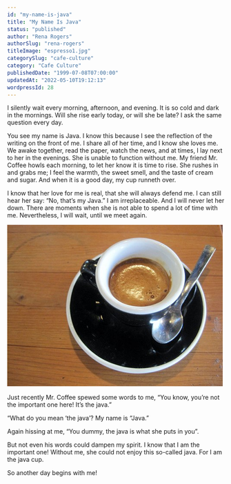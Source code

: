 ```yaml
---
id: "my-name-is-java"
title: "My Name Is Java"
status: "published"
author: "Rena Rogers"
authorSlug: "rena-rogers"
titleImage: "espresso1.jpg"
categorySlug: "cafe-culture"
category: "Cafe Culture"
publishedDate: "1999-07-08T07:00:00"
updatedAt: "2022-05-10T19:12:13"
wordpressId: 28
---
```


I silently wait every morning, afternoon, and evening. It is so cold and dark in the mornings. Will she rise early today, or will she be late? I ask the same question every day.

You see my name is Java. I know this because I see the reflection of the writing on the front of me. I share all of her time, and I know she loves me. We awake together, read the paper, watch the news, and at times, I lay next to her in the evenings. She is unable to function without me. My friend Mr. Coffee howls each morning, to let her know it is time to rise. She rushes in and grabs me; I feel the warmth, the sweet smell, and the taste of cream and sugar. And when it is a good day, my cup runneth over.

I know that her love for me is real, that she will always defend me. I can still hear her say: “No, that’s my Java.” I am irreplaceable. And I will never let her down. There are moments when she is not able to spend a lot of time with me. Nevertheless, I will wait, until we meet again.

![espresso](espresso1.jpg)

Just recently Mr. Coffee spewed some words to me, “You know, you’re not the important one here! It’s the java.”

“What do you mean ‘the java’? My name is “Java.”

Again hissing at me, “You dummy, the java is what she puts in you”.

But not even his words could dampen my spirit. I know that I am the important one! Without me, she could not enjoy this so-called java. For I am the java cup.

So another day begins with me!